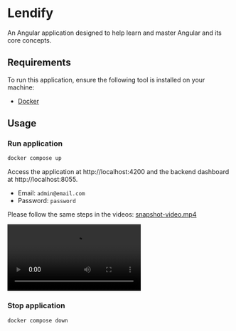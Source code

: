 # Lendify

An Angular application designed to help learn and master Angular and its core concepts.

## Requirements

To run this application, ensure the following tool is installed on your machine:

- [Docker](https://www.docker.com/)

## Usage

### Run application

```bash
docker compose up
```

Access the application at http://localhost:4200 and the backend dashboard at http://localhost:8055.

- Email: `admin@email.com`
- Password: `password`

Please follow the same steps in the videos: [snapshot-video.mp4](./snapshot-video.mp4)

<video controls src="./snapshot-video.mp4" title="Title"></video>

### Stop application

```bash
docker compose down
```
